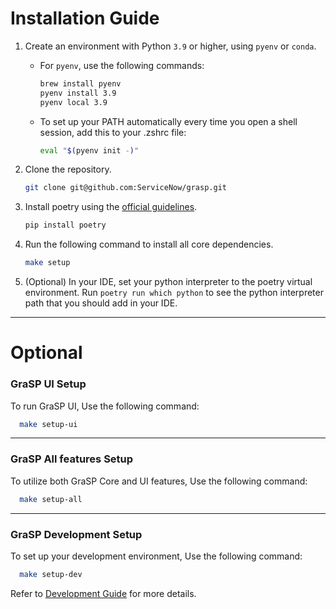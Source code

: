 
# Installation Guide

1. Create an environment with Python `3.9` or higher, using `pyenv` or `conda`.
    * For `pyenv`, use the following commands:
        ```bash
        brew install pyenv
        pyenv install 3.9
        pyenv local 3.9
        ```
    * To set up your PATH automatically every time you open a shell session, add this to your .zshrc file:
        ```bash
        eval "$(pyenv init -)"
        ```
2. Clone the repository.

    ```bash
    git clone git@github.com:ServiceNow/grasp.git
    ```


3. Install poetry using the [official guidelines](https://python-poetry.org/docs/#installation).
    ```bash
    pip install poetry
    ```
4. Run the following command to install all core dependencies.
    ```bash
    make setup
    ```
5. (Optional) In your IDE, set your python interpreter to the poetry virtual environment.
   Run `poetry run which python` to see the python interpreter path that you should add in your IDE.

---

# Optional

### GraSP UI Setup

To run GraSP UI, Use the following command:
```bash
  make setup-ui
```
---
### GraSP All features Setup
To utilize both GraSP Core and UI features, Use the following command:
```bash
  make setup-all
```
---
### GraSP Development Setup
To set up your development environment, Use the following command:
```bash
  make setup-dev
```
Refer to [Development Guide](development.md) for more details.
